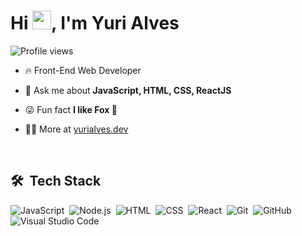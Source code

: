 <h1 align="left">Hi <img src="https://raw.githubusercontent.com/kaueMarques/kaueMarques/master/hi.gif" height="30px">, I'm Yuri Alves</h1>
<p align="left"> <img src="https://komarev.com/ghpvc/?username=yuripiresalves&color=yellow" alt="Profile views" /> </p>

- 🔥 Front-End Web Developer

- 💬 Ask me about **JavaScript, HTML, CSS, ReactJS**

- 😜 Fun fact **I like Fox 🦊**

- 👨‍💻 More at [yurialves.dev](https://yurialves.dev)

<br>

## 🛠 &nbsp;Tech Stack

![JavaScript](https://img.shields.io/badge/-JavaScript-05122A?style=flat&logo=javascript)&nbsp;
![Node.js](https://img.shields.io/badge/-Node.js-05122A?style=flat&logo=node.js)&nbsp;
![HTML](https://img.shields.io/badge/-HTML-05122A?style=flat&logo=HTML5)&nbsp;
![CSS](https://img.shields.io/badge/-CSS-05122A?style=flat&logo=CSS3&logoColor=1572B6)&nbsp;
![React](https://img.shields.io/badge/-React-05122A?style=flat&logo=react)&nbsp;
![Git](https://img.shields.io/badge/-Git-05122A?style=flat&logo=git)&nbsp;
![GitHub](https://img.shields.io/badge/-GitHub-05122A?style=flat&logo=github)&nbsp;
![Visual Studio Code](https://img.shields.io/badge/-Visual%20Studio%20Code-05122A?style=flat&logo=visual-studio-code&logoColor=007ACC)&nbsp;

<!--

<br>

## ⚙️ &nbsp;GitHub Analytics

<p align="left">
<img width="530em" src="https://github-readme-stats.vercel.app/api?username=yuripiresalves&show_icons=true&theme=vision-friendly-dark" alt="yuripiresalves's stats"/>
<img width="530em" src="https://github-readme-stats.vercel.app/api/top-langs/?username=yuripiresalves&layout=compact&theme=vision-friendly-dark" alt="yuripiresalves's most languages"/>
</p>


<br><br>

-->

<!--

## Contact

<p align="left" style="background:yellow">
<a href="https://linkedin.com/in/yuripiresalves" target="_blank">
  <img align="center" src="https://img.shields.io/badge/-yuripiresalves-05122A?style=flat&logo=linkedin" alt="linkedin"/>
</a>
<a href="https://instagram.com/yuripa07" target="_blank">
 <img align="center" src="https://img.shields.io/badge/-yuripa07-05122A?style=flat&logo=instagram" alt="instagram"/>
</a>
</p>

-->

<!--
**yuripiresalves/yuripiresalves** is a ✨ _special_ ✨ repository because its `README.md` (this file) appears on your GitHub profile.

Here are some ideas to get you started:

- 🔭 I’m currently working on ...
- 🌱 I’m currently learning ...
- 👯 I’m looking to collaborate on ...
- 🤔 I’m looking for help with ...
- 💬 Ask me about ...
- 📫 How to reach me: ...
- 😄 Pronouns: ...
- ⚡ Fun fact: ...
-->

